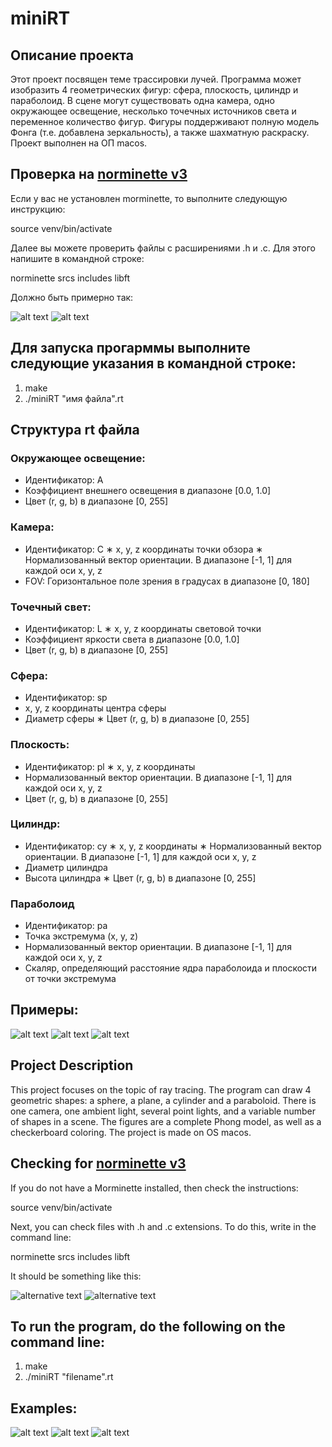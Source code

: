 # miniRT
## Описание проекта
Этот проект посвящен теме трассировки лучей. Программа может изобразить 4 геометрических фигур: сфера, плоскость, цилиндр и параболоид. В сцене могут существовать одна камера, одно окружающее освещение, несколько точечных источников света и переменное количество фигур. Фигуры поддерживают полную модель Фонга (т.е. добавлена зеркальность), а также шахматную раскраску. Проект выполнен на ОП macos.

## Проверка на [norminette v3](https://github.com/42School/norminette)
Если у вас не установлен morminette, то выполните следующую инструкцию:

source venv/bin/activate

Далее вы можете проверить файлы с расширениями .h и .c. Для этого напишите в командной строке:

norminette srcs includes libft

Должно быть примерно так:

![alt text](https://github.com/danlee65071/miniRT/blob/master/png/norm1.png "norm1")
![alt text](https://github.com/danlee65071/miniRT/blob/master/png/norm2.png "norm2")

## Для запуска прогарммы выполните следующие указания в командной строке:
1. make
2. ./miniRT "имя файла".rt

## Структура rt файла

### Окружающее освещение:
* Идентификатор: A
* Коэффициент внешнего освещения в диапазоне [0.0, 1.0]
* Цвет (r, g, b) в диапазоне [0, 255]

### Камера:
* Идентификатор: C
∗ x, y, z координаты точки обзора
∗ Нормализованный вектор ориентации. В диапазоне [-1, 1] для каждой оси x, y, z
* FOV: Горизонтальное поле зрения в градусах в диапазоне [0, 180]

### Точечный свет:
* Идентификатор: L
∗ x, y, z координаты световой точки
* Коэффициент яркости света в диапазоне [0.0, 1.0]
* Цвет (r, g, b) в диапазоне [0, 255]

### Сфера:
* Идентификатор: sp
* x, y, z координаты центра сферы
* Диаметр сферы
∗ Цвет (r, g, b) в диапазоне [0, 255]

### Плоскость:
* Идентификатор: pl
∗ x, y, z координаты
* Нормализованный вектор ориентации. В диапазоне [-1, 1] для каждой оси x, y, z
* Цвет (r, g, b) в диапазоне [0, 255]

### Цилиндр:
* Идентификатор: cy
∗ x, y, z координаты
∗ Нормализованный вектор ориентации. В диапазоне [-1, 1] для каждой оси x, y, z
* Диаметр цилиндра
* Высота цилиндра
∗ Цвет (r, g, b) в диапазоне [0, 255]

### Параболоид
* Идентификатор: pa
* Точка экстремума (x, y, z)
* Нормализованный вектор ориентации. В диапазоне [-1, 1] для каждой оси x, y, z
* Скаляр, определяющий расстояние ядра параболоида и плоскости от точки экстремума

## Примеры:
![alt text](https://github.com/danlee65071/miniRT/blob/master/png/hi.png "hi_scene")
![alt text](https://github.com/danlee65071/miniRT/blob/master/png/sub.png "sub_scene")
![alt text](https://github.com/danlee65071/miniRT/blob/master/png/test.png "test_scene")

## Project Description
This project focuses on the topic of ray tracing. The program can draw 4 geometric shapes: a sphere, a plane, a cylinder and a paraboloid. There is one camera, one ambient light, several point lights, and a variable number of shapes in a scene. The figures are a complete Phong model, as well as a checkerboard coloring. The project is made on OS macos.

## Checking for [norminette v3](https://github.com/42School/norminette)
If you do not have a Morminette installed, then check the instructions:

source venv/bin/activate

Next, you can check files with .h and .c extensions. To do this, write in the command line:

norminette srcs includes libft

It should be something like this:

![alternative text](https://github.com/danlee65071/miniRT/blob/master/png/norm1.png "norm1")
![alternative text](https://github.com/danlee65071/miniRT/blob/master/png/norm2.png "norm2")

## To run the program, do the following on the command line:
1. make
2. ./miniRT "filename".rt

## Examples:
![alt text](https://github.com/danlee65071/miniRT/blob/master/png/hi.png "hi_scene")
![alt text](https://github.com/danlee65071/miniRT/blob/master/png/sub.png "sub_scene")
![alt text](https://github.com/danlee65071/miniRT/blob/master/png/test.png "test_scene")

